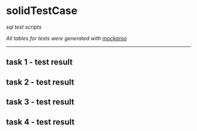 # solidTestCase
*sql test scripts*

*All tables for tests were generated with [mockaroo](https://www.mockaroo.com/)*

---

## task 1 - test result

## task 2 - test result

## task 3 - test result

## task 4 - test result

